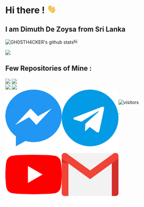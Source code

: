 # **Hi there !** <img src="https://github.com/GH0STH4CKER/GH0STH4CKER/blob/main/Assets/Hi.gif" width="29px">

<h2>I am Dimuth De Zoysa from Sri Lanka </h2>


<img align="center" src="https://github-readme-stats.vercel.app/api?username=GH0STH4CKER&show_icons=true&theme=dark&line_height=27" alt="GH0STH4CKER's github stats"/>hi

<img align="center" src="https://github-readme-stats.vercel.app/api/top-langs/?username=GH0STH4CKER&theme=dark&hide_langs_below=1" />

<h2>Few Repositories of Mine :</h2>
<div id="two_repo">
<img align="center" src="https://github-readme-stats.vercel.app/api/pin/?username=GH0STH4CKER&repo=youtube_video_downloader&theme=dark">
<img align="center" src="https://github-readme-stats.vercel.app/api/pin/?username=GH0STH4CKER&repo=QR-monkey&theme=dark" >
</div>
<div id="two repo">
<img align="center" src="https://github-readme-stats.vercel.app/api/pin/?username=GH0STH4CKER&repo=TorrentSearch-Download&theme=dark" />
<img align="center" src="https://github-readme-stats.vercel.app/api/pin/?username=GH0STH4CKER&repo=Lan_IP_Scanner&theme=dark" />
</div>

<a href="https://m.me/dimuth92">
  <img align="left" alt="Messenger" width="35%" src="https://github.com/GH0STH4CKER/GH0STH4CKER/blob/main/Assets/messenger.svg" />
</a> &nbsp;&nbsp;
<a href="t.me/Dimuth92">
  <img align="left" alt="Telegram" width="35%" src="https://github.com/GH0STH4CKER/GH0STH4CKER/blob/main/Assets/telegram.svg" />
</a> &nbsp;&nbsp;
<a href="https://www.youtube.com/c/DimuthSakyaDeZoysa92">
  <img align="left" alt="Youtube" width="35%" src="https://github.com/GH0STH4CKER/GH0STH4CKER/blob/main/Assets/youtube.svg" />
</a> &nbsp;&nbsp;
<a href="mailto:dimuthsakya@protonmail.com">
  <img align="left" alt="Gmail" width="35%" src="https://github.com/GH0STH4CKER/GH0STH4CKER/blob/main/Assets/gmail.svg" />
</a>


![visitors](https://visitor-badge.laobi.icu/badge?page_id=GH0STH4CKER.visitor-badge)

<!--
**GH0STH4CKER/GH0STH4CKER** is a ✨ _special_ ✨ repository because its `README.md` (this file) appears on your GitHub profile.

Here are some ideas to get you started:

- 🔭 I’m currently working on ...
- 🌱 I’m currently learning ...
- 👯 I’m looking to collaborate on ...
- 🤔 I’m looking for help with ...
- 💬 Ask me about ...
- 📫 How to reach me: ...
- 😄 Pronouns: ...
- ⚡ Fun fact: ....
-->
.

